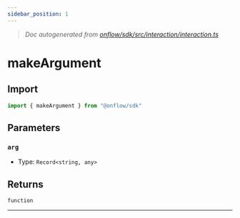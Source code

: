 ```yaml
---
sidebar_position: 1
---
```


> _Doc autogenerated from [onflow/sdk/src/interaction/interaction.ts](https://github.com/onflow/fcl-js/tree/master/packages/sdk/src/interaction/interaction.ts)_

# makeArgument


## Import

```typescript
import { makeArgument } from "@onflow/sdk"
```


## Parameters

### `arg` 
- Type: `Record<string, any>`



## Returns

`function`


---